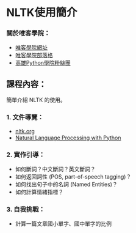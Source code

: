 # NLTK使用簡介

### 關於唯客學院：

* [唯客學院網址](https://www.victorgau.com)
* [唯客學院部落格](https://victorgau.com/blog/)
* [高雄Python學院粉絲團](https://www.facebook.com/KHPYAcademy/)

## 課程內容：

簡單介紹 NLTK 的使用。

### 1. 文件導覽：

* [nltk.org](https://www.nltk.org/)
* [Natural Language Processing with Python](http://www.nltk.org/book/)

### 2. 實作引導：

* 如何斷詞？中文斷詞？英文斷詞？
* 如何返回詞性 (POS, part-of-speech tagging)？
* 如何找出句子中的名詞 (Named Entities)？
* 如何計算情緒指標？

### 3. 自我挑戰：

* 計算一篇文章國小單字、國中單字的比例
